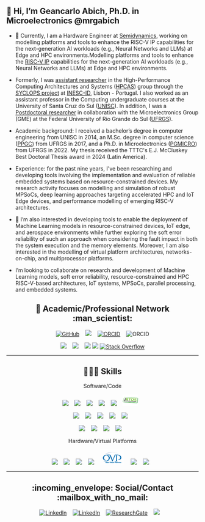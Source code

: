 ## 👋 Hi, I’m Geancarlo Abich, Ph.D. in Microelectronics @mrgabich
- 🌱 Currently, I am a Hardware Engineer at [Semidynamics](https://semidynamics.com/en), working on modelling platforms and tools to enhance the RISC-V IP capabilities for the next-generation AI workloads (e.g., Neural Networks and LLMs) at Edge and HPC environments.Modelling platforms and tools to enhance the [RISC-V IP](https://semidynamics.com/en/products) capabilities for the next-generation AI workloads (e.g., Neural Networks and LLMs) at Edge and HPC environments.
- Formerly, I was [assistant researcher](https://www.inesc-id.pt/member/efcb904a-280e-47ff-9d28-8ab1d3bb5fc0/) in the High-Performance Computing Architectures and Systems ([HPCAS](https://www.inesc-id.pt/research-areas/high-performance-computing-architectures-and-systems/)) group through the [SYCLOPS project](https://www.syclops.org/) at [INESC-ID](https://www.inesc-id.pt/ou/529d7e6e-661b-4bcd-bb22-ab0fbaa11c91/), Lisbon - Portugal. I also worked as an assistant professor in the Computing undergraduate courses at the University of Santa Cruz do Sul ([UNISC](https://www.unisc.br/)). In addition, I was a [Postdoctoral researcher](https://www.inf.ufrgs.br/~gabich/) in collaboration with the Microelectronics Group (GME) at the Federal University of Rio Grande do Sul ([UFRGS](https://www.inf.ufrgs.br/)). 
- Academic background: I received a bachelor’s degree in computer engineering from UNISC in 2014, an M.Sc. degree in computer science ([PPGC](https://www.inf.ufrgs.br/ppgc/)) from UFRGS in 2017, and a Ph.D. in Microelectronics ([PGMICRO](https://www.ufrgs.br/pgmicro/)) from UFRGS in 2022. My thesis received the TTTC's E.J. McCluskey Best Doctoral Thesis award in 2024 (Latin America).
- Experience: for the past nine years, I've been researching and developing tools involving the implementation and evaluation of reliable embedded systems based on resource-constrained devices. My research activity focuses on modelling and simulation of robust MPSoCs, deep learning approaches targeting accelerated HPC and IoT Edge devices, and performance modelling of emerging RISC-V architectures.
- 👀 I’m also interested in developing tools to enable the deployment of Machine Learning models in resource-constrained devices, IoT edge, and aerospace environments while further exploring the soft error reliability of such an approach when considering the fault impact in both the system execution and the memory elements. Moreover, I am also interested in the modelling of virtual platform architectures, networks-on-chip, and multiprocessor platforms. 

- I’m looking to collaborate on research and development of Machine Learning models, soft error reliability, resource-constrained and HPC RISC-V-based architectures, IoT systems, MPSoCs, parallel processing, and embedded systems.

<h2 align="center"> 🔭 Academic/Professional Network :man_scientist: </h2>
<p align="center">
    <a href="https://github.com/mrgabich" target="_blank"><img alt="GitHub" src="https://img.shields.io/badge/GitHub-100000?style=for-the-badge&logo=github&logoColor=white"></a>&nbsp;&nbsp;&nbsp;
    <a href="http://lattes.cnpq.br/0218273654317320" target="blank"><img src="https://memoria.cnpq.br/Portal-Lattes-theme/images/logo-lattes.png" height="35px"></a>&nbsp;&nbsp;&nbsp;
    <a href="https://orcid.org/0000-0001-9387-1523" target="_blank"><img alt="ORCID" src="https://img.shields.io/badge/orcid-A6CE39?style=for-the-badge&logo=orcid&logoColor=white"></a>&nbsp;&nbsp;&nbsp;
    <img src="https://www.inf.ufrgs.br/~gabich/images/ORCID.png" height="80px" alt="ORCID">
	</p>

<p align="center">
	<a href="https://scholar.google.com/citations?hl=en&user=d7fcdVwAAAAJ" target="blank"><img src="https://img.icons8.com/color/344/google-scholar--v3.png" height="40px"></a>&nbsp;&nbsp;&nbsp;
	<a href="https://dblp.uni-trier.de/pid/194/7316.html" target="blank"><img src="https://www.inf.ufrgs.br/~gabich/images/dblp.png" height="40px"></a>&nbsp;&nbsp;&nbsp;
	<a href="https://www2.scopus.com/authid/detail.uri?authorId=57193626912" target="blank"><img src="https://www.inf.ufrgs.br/~gabich/images/scopus.png" height="32px"></a>
  <a href="https://ieeexplore.ieee.org/author/37086154428" target="blank"><img src="https://ieeexplore.ieee.org/assets/img/xplore_logo_white.svg" height="24px"></a>
  <a href="https://stackoverflow.com/users/5285937/geancarlo-abich" target="_blank"><img alt="Stack Overflow" src="https://img.shields.io/badge/-Stack%20Overflow-FE7A16?style=flat-square&logo=Stack-Overflow&logoColor=white"></a>
</p>

<hr>

<h2 align="center"> 👨🏽‍💻 Skills</h2>
<p align="center"> Software/Code</p>
<p align="center">
  <img src="https://img.shields.io/badge/-C-00599C?style=flat-square&logo=C%2B%2B&logoColor=white" />&nbsp;&nbsp;&nbsp;
  <img src="https://img.shields.io/badge/-C%2B%2B-00599C?style=flat-square&logo=C%2B%2B&logoColor=white" />&nbsp;&nbsp;&nbsp;
  <img src="https://upload.wikimedia.org/wikipedia/commons/thumb/a/af/GNU_Compiler_Collection_logo.svg/407px-GNU_Compiler_Collection_logo.svg.png" height="45px" />&nbsp;&nbsp;&nbsp;  
  <!--- <img src="https://gcc.gnu.org/img/gccegg-65.png" height="50px" />&nbsp;&nbsp;&nbsp; -->
  <img src="https://www.linuxadictos.com/wp-content/uploads/LLVM.png" height="50px" />&nbsp;&nbsp;&nbsp;
  <!--- <img src="https://foundation.llvm.org/logo.png" height="60px" />&nbsp;&nbsp;&nbsp; -->
  <img src="https://img.shields.io/badge/Linux-FCC624?style=for-the-badge&logo=linux&logoColor=black" />&nbsp;&nbsp;&nbsp;
  <img src="https://github.com/FreeRTOS/FreeRTOS-Kernel-Book/blob/main/media/freeRTOS.png" height="30px" />&nbsp;&nbsp;&nbsp;
</p>
<p align="center">
  <img src="https://img.shields.io/badge/-python-3776AB?style=flat-square&logo=Python&logoColor=white" />&nbsp;&nbsp;&nbsp;
  <img src="https://img.shields.io/badge/Pandas-2C2D72?style=for-the-badge&logo=pandas&logoColor=white" />&nbsp;&nbsp;&nbsp;
  <img src="https://img.shields.io/badge/TensorFlow-FF6F00?style=for-the-badge&logo=TensorFlow&logoColor=white" />&nbsp;&nbsp;&nbsp;
  <img src="https://img.shields.io/badge/Numpy-777BB4?style=for-the-badge&logo=numpy&logoColor=white" />&nbsp;&nbsp;&nbsp;
  <img src="https://img.shields.io/badge/Shell_Script-121011?style=for-the-badge&logo=gnu-bash&logoColor=white" />&nbsp;&nbsp;&nbsp;
</p>
<p align="center">
  <img src="https://img.shields.io/badge/Bitbucket-0747a6?style=for-the-badge&logo=bitbucket&logoColor=white" />&nbsp;&nbsp;&nbsp;
  <img src="https://img.shields.io/badge/GitLab-330F63?style=for-the-badge&logo=gitlab&logoColor=white" />&nbsp;&nbsp;&nbsp;
  <img src="https://img.shields.io/badge/GIT-E44C30?style=for-the-badge&logo=git&logoColor=white" />&nbsp;&nbsp;&nbsp;
  <img src="https://img.shields.io/badge/-LaTeX-008080?style=flat-square&logo=LaTeX&logoColor=white" />&nbsp;&nbsp;&nbsp;
</p>

<p align="center"> Hardware/Virtual Platforms</p>
<p align="center">
  <img src="https://img.shields.io/badge/Arduino-00979D?style=for-the-badge&logo=Arduino&logoColor=white" />&nbsp;&nbsp;&nbsp;
  <img src="https://img.shields.io/badge/Raspberry%20Pi-A22846?style=for-the-badge&logo=Raspberry%20Pi&logoColor=white" />&nbsp;&nbsp;&nbsp;
  <img src="https://www.arm.com/-/media/global/logos/Arm-logo-reverse-white.svg" height="30px" />&nbsp;&nbsp;&nbsp;
  <img src="https://riscv.org/wp-content/uploads/2020/06/riscv-color.svg" height="25px" />&nbsp;&nbsp;&nbsp;
  <img src="https://github.com/OVPworld/Information/blob/20240902/images/logo_OVP.gif" height="40px" />&nbsp;&nbsp;&nbsp;
  <img src="https://www.gem5.org/assets/img/gem5ColorLong.gif" height="50px" />&nbsp;&nbsp;&nbsp;
  <img src="https://img.shields.io/badge/Docker-2CA5E0?style=for-the-badge&logo=docker&logoColor=white" />&nbsp;&nbsp;&nbsp;
</p>

<hr>

<h2 align="center"> :incoming_envelope: Social/Contact :mailbox_with_no_mail:	</h2>
<p align="center">
  <a href="https://www.linkedin.com/in/geancarloabich" target="_blank"><img alt="LinkedIn" src="https://img.shields.io/badge/-LinkedIn-0077B5?style=flat-square&logo=Linkedin&logoColor=white"></a>&nbsp;&nbsp;&nbsp;
  <a href="https://independent.academia.edu/GeancarloAbich" target="_blank"><img alt="LinkedIn" src="https://img.shields.io/badge/Academia-fff?style=for-the-badge&logo=academia&logoColor=black"></a>&nbsp;&nbsp;&nbsp;
  <a href="https://www.researchgate.net/profile/Geancarlo-Abich" target="_blank"><img alt="ResearchGate" src="https://img.shields.io/badge/-ResearchGate-00CCBB?style=flat-square&logo=ResearchGate&logoColor=white"></a>&nbsp;&nbsp;&nbsp;
  <a href="mailto:abich@ieee.org?subject=Hello%20Geancarlo,%20From%20Github"><img src="https://img.shields.io/badge/gmail-%23D14836.svg?&style=for-the-badge&logo=gmail&logoColor=white" /></a>&nbsp;&nbsp;&nbsp;&nbsp;
  
  
</p>

